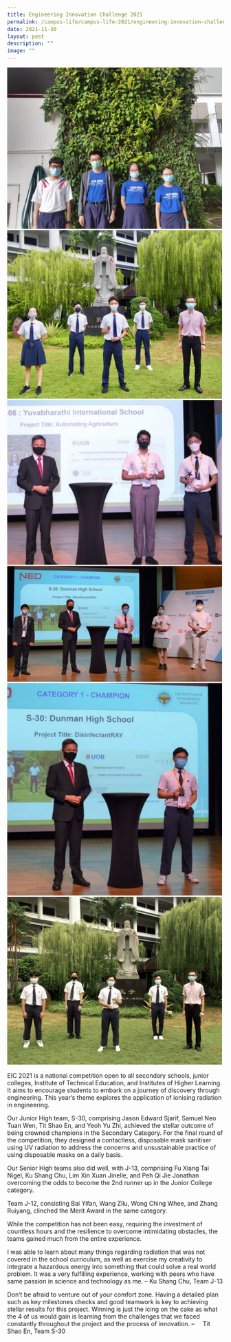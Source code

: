 ```yaml
---
title: Engineering Innovation Challenge 2021
permalink: /campus-life/campus-life-2021/engineering-innovation-challenge-2021/
date: 2021-11-30
layout: post
description: ""
image: ""
---
```

<img src="/images/J12e1638236998257.jpg" 
         style="width:500px"
	/>
<br>
<img src="/images/J13e1638237024446.jpg" 
         style="width:500px"
	/>
<br>
<img src="/images/JC2ndrunnerupe1638237043208.jpg" 
         style="width:500px"
	/>
<br>
<img src="/images/Championse1638237066480.jpg" 
         style="width:500px"
	/>
<br>
<img src="/images/Champions2e1638237099591.jpg" 
         style="width:500px"
	/>
<br>
<img src="/images/S30VPe1638237124331.jpg" 
         style="width:500px"
	/>
<br>


EIC 2021 is a national competition open to all secondary schools, junior colleges, Institute of Technical Education, and Institutes of Higher Learning. It aims to encourage students to embark on a journey of discovery through engineering. This year’s theme explores the application of ionising radiation in engineering.

Our Junior High team, S-30, comprising Jason Edward Sjarif, Samuel Neo Tuan Wen, Tit Shao En, and Yeoh Yu Zhi, achieved the stellar outcome of being crowned champions in the Secondary Category. For the final round of the competition, they designed a contactless, disposable mask sanitiser using UV radiation to address the concerns and unsustainable practice of using disposable masks on a daily basis.

Our Senior High teams also did well, with J-13, comprising Fu Xiang Tai Nigel, Ku Shang Chu, Lim Xin Xuan Jinelle, and Peh Qi Jie Jonathan overcoming the odds to become the 2nd runner up in the Junior College category.

Team J-12, consisting Bai Yifan, Wang Zilu, Wong Ching Whee, and Zhang Ruiyang, clinched the Merit Award in the same category.

While the competition has not been easy, requiring the investment of countless hours and the resilience to overcome intimidating obstacles, the teams gained much from the entire experience.

I was able to learn about many things regarding radiation that was not covered in the school curriculum, as well as exercise my creativity to integrate a hazardous energy into something that could solve a real world problem. It was a very fulfilling experience, working with peers who have same passion in science and technology as me. – Ku Shang Chu, Team J-13

Don’t be afraid to venture out of your comfort zone. Having a detailed plan such as key milestones checks and good teamwork is key to achieving stellar results for this project. Winning is just the icing on the cake as what the 4 of us would gain is learning from the challenges that we faced constantly throughout the project and the process of innovation. –     Tit Shao En, Team S-30